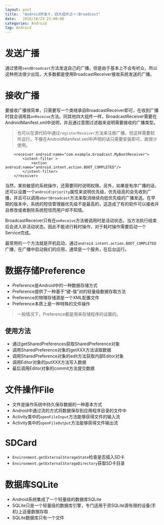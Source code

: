 ```yaml
---
layout: post
title:  "Android开发十、四大组件之一:Broadcast"
date:   2018/10/23 23:00:00
categories: Android
tag: Android
---
```


# 发送广播

通过使用`sendBroadcast`方法发送自己的广播，但是由于基本上不会有听众，所以这种用法很少出现，大多数都是使用BroadcastReceiver接收系统发送的广播。

# 接收广播

要接收广播很简单，只需要写一个类继承自BroadcastReceiver即可，在收到广播时就会调用其`onReceive`方法。同其他四大组件一样，BroadcastReceiver需要在AndroidManifest.xml中说明，并且通过意图过滤器来说明需要接收的广播类型。

>也可以在源代码中通过`registerReceiver`方法来注册广播，但这样需要软件运行，不像在AndroidManifest.xml中声明的话只需要安装即可，故很少使用。

        <receiver android:name="com.example.broadcast.MyBootReceiver">
            <intent-filter >
                <action android:name="android.intent.action.BOOT_COMPLETED"/>
            </intent-filter>
        </receiver>

当然，某些敏感的系统操作，还需要同时说明权限。另外，如果是有序广播的话，还可以设置一个`android:priority`属性来说明优先级，优先级高的会先收到广播，并且可以调用`abortBroadcast`方法来取消继续向低优先级的广播发送。在早期的版本中，系统的短信管理器优先级不是最高的，这造成了有的软件可以接收并且修改或者删除系统短信而用户却不知情。

BroadcastReceiver只有在`onReceive`方法被调用时是活动状态，当方法执行结束后会进入非活动状态。因此不能进行耗时操作，对于耗时操作需要启动一个Service完成。

最常用的一个方法就是开机启动，通过`android.intent.action.BOOT_COMPLETED`广播，在广播中启动我们的应用，通常是一个服务，在后台运行。

# 数据存储Preference

* Preference是Android中的一种数据存储方式
* Preference提供了一种基于“键-值”对的轻量级数据存取方法
* Preference的物理存储源是一个XML配置文件
* Preference本质上是一种特殊的文件操作

> 一般情况下，Preference都是用来存储程序的设置的。

## 使用方法

* 通过getSharedPreferences获取SharedPreference对象
* 调用SharedPreference对象的getXXX方法读取数据
* 调用SharedPreference对象的edit方法获取内部Editor对象
* 调用Editor对象的putXXX方法写入数据
* 最后调用Editor对象的commit方法提交数据

# 文件操作File

* 文件是操作系统中持久保存数据的一种基本方式
* Android中通过流的方式将数据保存到应用程序目录的文件中
* Activity类中的`openFileInput`方法能够获得文件的输入流
* Activity类中的`openFileOutput`方法能够获得文件输出流

# SDCard

* `Environment.getExternalStorageState`检查是否插入SD卡
* `Environment.getExternalStorageDirectory`获取SD卡目录

# 数据库SQLite

* Android系统集成了一个轻量级的数据库SQLite 
* SQLite只是一个轻量级的数据库引擎，专门适用于资SQLite源有限的设备(手机)上适量数据存取
* SQLite数据库只有一个文件
